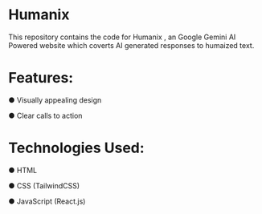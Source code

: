 # Humanix
This repository contains the code for Humanix , an Google Gemini AI Powered website which coverts AI generated responses to humaized text.

# Features:

● Visually appealing design

● Clear calls to action


# Technologies Used:

● HTML

● CSS (TailwindCSS)

● JavaScript (React.js)
